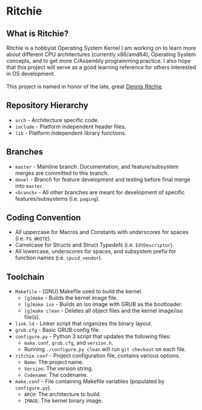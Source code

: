 # Ritchie

## What is Ritchie?
Ritchie is a hobbyist Operating System Kernel I am working on to learn more about different CPU architectures (currently x86/amd64), Operating System concepts, and to get more C/Assembly programming practice.
I also hope that this project will serve as a good learning reference for others interested in OS development.<br/>
<br/>
This project is named in honor of the late, great [Dennis Ritchie][dmr].

## Repository Hierarchy
- `arch` - Architecture specific code.
- `include` - Platform independent header files.
- `lib` - Platform independent library functions.

## Branches
- `master` - Mainline branch. Documentation, and feature/subsystem merges are committed to this branch.
- `devel` - Branch for feature development and testing before final merge into `master`.
- `<branch>` - All other branches are meant for development of specific features/subsystems (i.e. `paging`).

## Coding Convention
- All uppercase for Macros and Constants with underscores for spaces (i.e. `FG_WHITE`).
- Camelcase for Structs and Struct Typedefs (i.e. `IdtDescriptor`).
- All lowercase, underscores for spaces, and subsystem prefix for function names (i.e. `cpuid_vendor`).

## Toolchain
- `Makefile` - [GNU] Makefile used to build the kernel.
  - `[g]make` - Builds the kernel image file.
  - `[g]make iso` - Builds an iso image with GRUB as the bootloader.
  - `[g]make clean` - Deletes all object files and the kernel image/iso file(s).
- `link.ld` - Linker script that organizes the binary layout.
- `grub.cfg` - Basic GRUB config file.
- `configure.py` - Python 3 script that updates the following files:
  - `make.conf`, `grub.cfg`, and `version.h`.
  - Running `./configure.py clean` will run `git checkout` on each file.
- `ritchie.conf` - Project configuration file, contains various options.
  - `Name`: The project name.
  - `Version`: The version string.
  - `Codename`: The codename.
- `make.conf` - File containing Makefile variables (populated by `configure.py`).
  - `ARCH`: The architecture to build.
  - `IMAGE`: The kernel binary image.

[dmr]: http://en.wikipedia.org/wiki/Dennis_Ritchie

